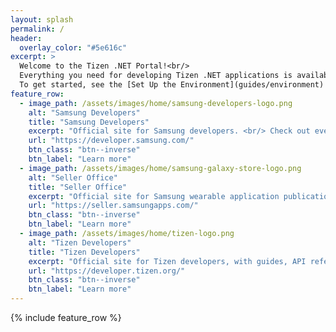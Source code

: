 ```yaml
---
layout: splash
permalink: /
header:
  overlay_color: "#5e616c"
excerpt: >
  Welcome to the Tizen .NET Portal!<br/>
  Everything you need for developing Tizen .NET applications is available here.<br/>
  To get started, see the [Set Up the Environment](guides/environment) guide.
feature_row:
  - image_path: /assets/images/home/samsung-developers-logo.png
    alt: "Samsung Developers"
    title: "Samsung Developers"
    excerpt: "Official site for Samsung developers. <br/> Check out everything about developing Samsung products."
    url: "https://developer.samsung.com/"
    btn_class: "btn--inverse"
    btn_label: "Learn more"
  - image_path: /assets/images/home/samsung-galaxy-store-logo.png
    alt: "Seller Office"
    title: "Seller Office"
    excerpt: "Official site for Samsung wearable application publication and promotion."
    url: "https://seller.samsungapps.com/"
    btn_class: "btn--inverse"
    btn_label: "Learn more"
  - image_path: /assets/images/home/tizen-logo.png
    alt: "Tizen Developers"
    title: "Tizen Developers"
    excerpt: "Official site for Tizen developers, with guides, API references, and samples."
    url: "https://developer.tizen.org/"
    btn_class: "btn--inverse"
    btn_label: "Learn more"
---
```


{% include feature_row %}
